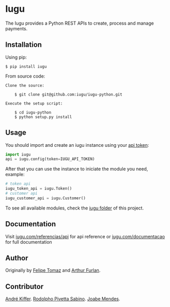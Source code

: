 # Iugu

The Iugu provides a Python REST APIs to create, process and manage payments.

## Installation

Using pip:

    $ pip install iugu

From source code:

    Clone the source:

        $ git clone git@github.com:iugu/iugu-python.git

    Execute the setup script:

        $ cd iugu-python
        $ python setup.py install

## Usage

You should import and create an iugu instance using your [api token](https://dev.iugu.com/reference#section-criando-suas-chaves-de-api-api-tokens):

```py
import iugu
api = iugu.config(token=IUGU_API_TOKEN)
```

After that you can use the instance to iniciate the module you need, example:

```py
# token api
iugu_token_api = iugu.Token()
# customer api
iugu_customer_api = iugu.Customer()
```

To see all available modules, check the [iugu folder](https://github.com/iugu/iugu-python/tree/master/iugu) of this project.

## Documentation

Visit [iugu.com/referencias/api](http://iugu.com/referencias/api) for api reference or [iugu.com/documentacao](http://iugu.com/documentacao) for full documentation

## Author

Originally by [Felipe Tomaz](https://github.com/lspecian) and [Arthur Furlan](https://github.com/arthurfurlan).

## Contributor

[André Kiffer](https://github.com/andrekiffer).
[Rodolpho Pivetta Sabino](https://github.com/rodolphopivetta).
[Joabe Mendes](https://github.com/JoabMendes).
